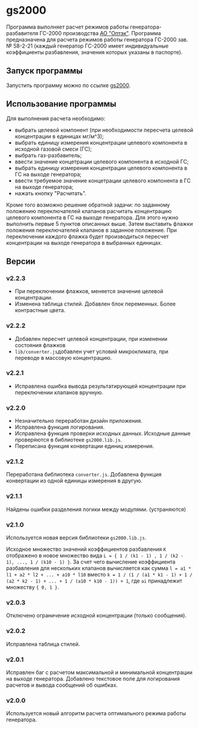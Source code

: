 # gs2000

Программа выполняет расчет режимов работы генератора-разбавителя ГС-2000 производства [АО "Оптэк"](https://optec.ru).
Программа предназначена для расчета режимов работы генератора ГС-2000 зав. № 58-2-21 (каждый генератор ГС-2000
имеет индивидуальные коэффициенты разбавления, значения которых указаны в паспорте).

## Запуск программы

Запустить программу можно по ссылке [gs2000](https://ave6990.github.io/gs2000/gs2000.html).

## Использование программы

Для выполнения расчета необходимо:
* выбрать целевой компонент (при необходимости пересчета целевой концентрации в единицах мг/м^3);
* выбрать единицу измерения концентрации целевого компонента в исходной газовой смеси (ГС);
* выбрать газ-разбавитель;
* ввести значение концетрации целевого компонента в исходной ГС;
* выбрать единицу измерения концентрации целевого компонента в ГС на выходе генератора;
* ввести требуемое значение концетрации целевого компонента в ГС на выходе генератора;
* нажать кнопку "Расчитать".

Кроме того возможно решение обратной задачи: по заданному положению переключателей клапанов расчитать
концентрацию целевого компонента в ГС на выходе генератора. Для этого нужно выполнить первые 5 пунктов
описанных выше. Затем выставить флажки положения переключателей клапанов в заданное положение. 
При переключении каждого флажка будет производиться пересчет концентрации на выходе генератора в выбранных единицах.

## Версии

### v2.2.3

* При переключении флажков, меняется значение целевой концентрации.
* Изменена таблица стилей. Добавлен блок переменных. Более контрастные цвета.

### v2.2.2

* Добавлен пересчет целевой концентрации, при изменении состояния флажков
* `lib/converter.js`добавлен учет условий микроклимата, при переводе в массовую
концентрацию.

### v2.2.1

* Исправлена ошибка вывода результатирующей концентрации при переключении
клапанов вручную.

### v2.2.0

* Незначительно переработан дизайн приложения.
* Исправлена функция логирования.
* Исправлена функция проверки исходных данных. Исходные данные проверяются в 
библиотеке `gs2000.lib.js`.
* Переписана функция конвертации единиц измерения.

### v2.1.2

Переработана библиотека `converter.js`. Добавлена функция конвертации из одной
единицы измерения в другую.

### v2.1.1

Найдены ошибки разделения логики между модулями. (устраняются)

### v2.1.0

Используется новая версия библиотеки `gs2000.lib.js`.

Исходное множество значений коэффициентов разбавления `K` отображено в
новое множество вида `L = { 1 / (k1 - 1) , 1 / (k2 - 1), ..., 1 / (k10 - 1) }`.
За счет чего вычисление коэффициента разбавления для нескольких клапанов
вычисляется как сумма 
`l = a1 * l1 + a2 * l2 + ... + a10 * l10`
вместо 
`k = 1 / (1 / (a1 * k1 - 1) + 1 / (a2 * k2 - 1) + ... + 1 / (a10 * k10 - 1)) + 1`,
где `ai` принадлежит множеству `{ 0, 1 }`.

### v2.0.3

Отключено ограничение исходной концентрации (только сообщения).

### v2.0.2

Исправлена таблица стилей.

### v2.0.1

Исправлен баг с расчетом максимальной и минимальной концентрации на выходе генератора.
Добавлено текстовое поле для логирования расчетов и вывода сообщений об ошибках.

### v2.0.0 

Используется новый алгоритм расчета оптимального режима работы генератора.
